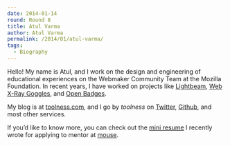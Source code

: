 ```yaml
---
date: 2014-01-14
round: Round 8
title: Atul Varma
author: Atul Varma
permalink: /2014/01/atul-varma/
tags:
  - Biography
---
```

Hello! My name is Atul, and I work on the design and engineering of educational experiences on the Webmaker Community Team at the Mozilla Foundation. In recent years, I have worked on projects like [Lightbeam][1], [Web X-Ray Goggles][2], and [Open Badges][3].

My blog is at [toolness.com][4], and I go by *toolness* on [Twitter][5], [Github][6], and most other services.

If you&#8217;d like to know more, you can check out the [mini resume][7] I recently wrote for applying to mentor at [mouse][8].

 [1]: http://www.mozilla.org/en-US/lightbeam/
 [2]: https://goggles.webmaker.org/
 [3]: http://openbadges.org/
 [4]: http://toolness.com
 [5]: http://twitter.com/toolness
 [6]: http://github.com/toolness
 [7]: https://gist.github.com/toolness/8419671
 [8]: http://mouse.org
